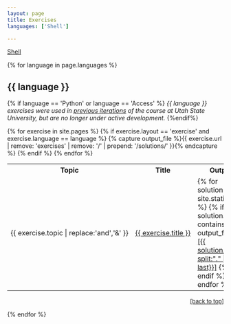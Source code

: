 ```yaml
---
layout: page
title: Exercises
languages: ['Shell']

---
```

<a href="#Shell">Shell</a>

{% for language in page.languages %}
  <h2> {{ language }} <a name="{{ language }}"></a></h2>

  {% if language == 'Python' or language == 'Access' %}
  <i>{{ language }} exercises were used in 
  <a href="http://www.programmingforbiologists.org/">previous iterations</a>
  of the course at Utah State University, but are no longer under active 
  development.</i>
  {%endif%}

  <table>
    <tr>
      <th>Topic</th>
      <th>Title</th>
      <th>Output</th>
    </tr>
  {% for exercise in site.pages %}
    {% if exercise.layout == 'exercise' and exercise.language == language %}
     <tr>
      <td nowrap>{{ exercise.topic | replace:'and','&'  }}</td>
      <td nowrap><a href="{{ exercise.url | prepend: site.baseurl }}">
        {{ exercise.title }}</a></td>
      {% capture output_file %}{{ exercise.url | remove: 'exercises' | remove: '/' | prepend: '/solutions/' }}{% endcapture %}
      <td>
      {% for solution in site.static_files %}
        {% if solution.path contains output_file %}
          <a href="{{ solution.path | prepend: site.baseurl}}">
            [{{ solution.path | split:"." | last}}]</a>
        {% endif %}
      {% endfor %}
      </td>
     </tr>
    {% endif %}
  {% endfor %}
  </table>
  <p align="right"><font size="-1">
    <a href="{{ site.baseurl }}/exercises/">[back to top]</a>
  </font></p>
{% endfor %}

